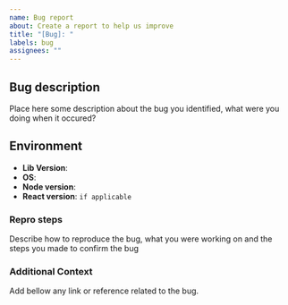 ```yaml
---
name: Bug report
about: Create a report to help us improve
title: "[Bug]: "
labels: bug
assignees: ""
---
```


## Bug description

Place here some description about the bug you identified, what were you doing when it occured?

## Environment

- **Lib Version**:
- **OS**:
- **Node version**:
- **React version**: `if applicable`

### Repro steps

Describe how to reproduce the bug, what you were working on and the steps you made to confirm the bug

<!--
Quick tip:
 It's preferable to use a todo list format (like Environment section) but you're allowed to describe it as a text, be sure to be crystal clear about the information and steps, so we can figure out what happened.
 -->

### Additional Context

Add bellow any link or reference related to the bug.
